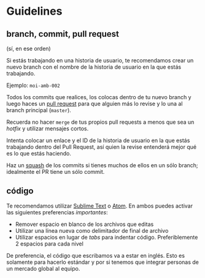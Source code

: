 # Guidelines

## branch, commit, pull request
(sí, en ese orden)

Si estás trabajando en una historia de usuario, te recomendamos crear un nuevo branch con el nombre de la historia de usuario en la que estás trabajando.

Ejemplo: `moi-amb-002`

Todos los commits que realices, los colocas dentro de tu nuevo branch y luego haces un [pull request](https://github.com/GrowMoi/moi/pulls/1) para que alguien más lo revise y lo una al branch principal (`master`).

Recuerda no hacer `merge` de tus propios pull requests a menos que sea un _hotfix_ y utilizar mensajes cortos.

Intenta colocar un enlace y el ID de la historia de usuario en la que estás trabajando dentro del Pull Request, así quien la revise entenderá mejor qué es lo que estás haciendo.

Haz un [squash](http://gitready.com/advanced/2009/02/10/squashing-commits-with-rebase.html) de los commits si tienes muchos de ellos en un sólo branch; idealmente el PR tiene un sólo commit.

## código
Te recomendamos utilizar [Sublime Text](http://www.sublimetext.com/) o [Atom](https://atom.io/). En ambos puedes activar las siguientes preferencias *importantes*:
- Remover espacio en blanco de los archivos que editas
- Utilizar una línea nueva como delimitador de final de archivo
- Utilizar espacios en lugar de _tabs_ para indentar código. Preferiblemente 2 espacios para cada nivel

De preferencia, el código que escribamos va a estar en inglés. Esto es solamente para hacerlo estándar y por si tenemos que integrar personas de un mercado global al equipo.
